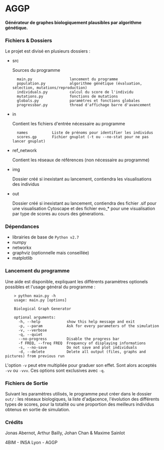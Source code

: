 # AGGP #

#### Générateur de graphes biologiquement plausibles par algorithme génétique.

### Fichiers & Dossiers ###


Le projet est divisé en plusieurs dossiers :
* src

	Sources du programme

        main.py                 lancement du programme
        population.py           algorithme génétique (évaluation, sélection, mutations/reproduction)
        individuals.py          calcul du score de l'individu
        mutations.py            fonctions de mutations
        globals.py              paramètres et fonctions globales
        progressbar.py          thread d'affichage barre d'avancement
* in

	Contient les fichiers d'entrée nécessaire au programme 

        names			Liste de prénoms pour identifier les individus
        scores.gp		Fichier gnuplot (-t ou --no-stat pour ne pas lancer gnuplot)
* ref_network

	Contient les réseaux de références (non nécessaire au programme)
* img

	Dossier créé si inexistant au lancement, contiendra les visualisations des individus 
* out

	Dossier créé si inexistant au lancement, contiendra des fichier .sif pour une visualisation Cytoscape et des fichier evo_* pour une visualisation par type de scores au cours des génerations.

### Dépendances ###
* librairies de base de `Python v2.7`
* numpy
* networkx
* graphviz (optionnelle mais conseillée)
* matplotlib

### Lancement du programme ###
Une aide est disponible, expliquant les différents paramètres optionels possibles et l'usage général du programme :

        > python main.py -h
        usage: main.py [options]
        
        Biological Graph Generator
        
        optional arguments:
          -h, --help            show this help message and exit
          -p, --param           Ask for every parameters of the simulation
          -v, --verbose
          -q, --quiet
          --no-progress         Disable the progress bar
          -f FREQ, --freq FREQ  Frequency of displaying informations
          -s, --no-save         Do not save and plot individuals
          -d, --delete          Delete all output (files, graphs and pictures) from previous run

L'option `-v` peut etre multipliée pour graduer son effet. Sont alors acceptés `-vv` ou `-vvv`. Ces options sont exclusives avec `-q`.

### Fichiers de Sortie ###
Suivant les paramètres utilisés, le programme peut créer dans le dossier `out/` : les réseaux biologiques, la liste d'adjacence, l'évolution des différents types de scores, pour la totalité ou une proportion des meilleurs individus obtenus en sortie de simulation.

### Crédits ###
Jonas Abernot, Arthur Bailly, Johan Chan & Maxime Sainlot

4BIM - INSA Lyon - AGGP
